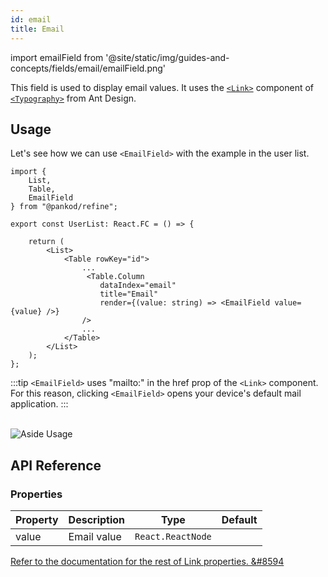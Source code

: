 ```yaml
---
id: email
title: Email
---
```


import emailField from '@site/static/img/guides-and-concepts/fields/email/emailField.png'

This field is used to display email values. It uses the [`<Link>`](https://ant.design/components/typography/#FAQ) component of [`<Typography>`](https://ant.design/components/typography) from Ant Design.

## Usage

Let's see how we can use `<EmailField>` with the example in the user list.

```tsx twoslash {3, 15}
import { 
    List,
    Table,
    EmailField
} from "@pankod/refine";

export const UserList: React.FC = () => {

    return (
        <List>
            <Table rowKey="id">
                ...
                 <Table.Column
                    dataIndex="email"
                    title="Email"
                    render={(value: string) => <EmailField value={value} />}
                />
                ...
            </Table>
        </List>
    );
};
```
:::tip
`<EmailField>` uses "mailto:" in the href prop of the `<Link>` component. For this reason, clicking `<EmailField>` opens your device's default mail application.
:::

<br/>
<div>
    <img src={emailField} alt="Aside Usage"/>
</div>


## API Reference

### Properties

| Property | Description | Type              | Default |
| -------- | ----------- | ----------------- | ------- |
| value    | Email value | `React.ReactNode` |         |


[Refer to the documentation for the rest of Link properties. &#8594](https://ant.design/components/typography/#API)
